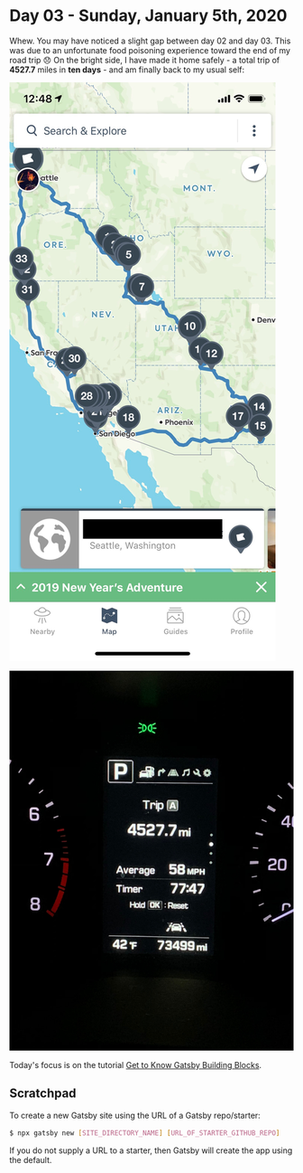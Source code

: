 # Day 03 - Sunday, January 5th, 2020

Whew. You may have noticed a slight gap between day 02 and day 03. This was due to an unfortunate food poisoning experience toward the end of my road trip 😞 On the bright side, I have made it home safely - a total trip of **4527.7** miles in **ten days** - and am finally back to my usual self:

![images/2020.01.05-completed-route.jpeg](images/2020.01.05-completed-route.jpeg)

![images/2020.01.05-mileage.jpeg](images/2020.01.05-mileage.jpeg)

Today's focus is on the tutorial [Get to Know Gatsby Building Blocks](https://www.gatsbyjs.org/tutorial/part-one/).

## Scratchpad

To create a new Gatsby site using the URL of a Gatsby repo/starter:

```sh
$ npx gatsby new [SITE_DIRECTORY_NAME] [URL_OF_STARTER_GITHUB_REPO]
```

If you do not supply a URL to a starter, then Gatsby will create the app using the default.
